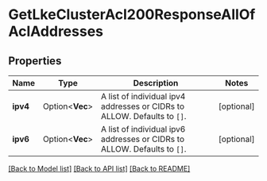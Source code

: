 # GetLkeClusterAcl200ResponseAllOfAclAddresses

## Properties

Name | Type | Description | Notes
------------ | ------------- | ------------- | -------------
**ipv4** | Option<**Vec<String>**> | A list of individual ipv4 addresses or CIDRs to ALLOW. Defaults to `[]`. | [optional]
**ipv6** | Option<**Vec<String>**> | A list of individual ipv6 addresses or CIDRs to ALLOW. Defaults to `[]`. | [optional]

[[Back to Model list]](../README.md#documentation-for-models) [[Back to API list]](../README.md#documentation-for-api-endpoints) [[Back to README]](../README.md)


